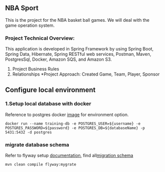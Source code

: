 ## NBA Sport 
This is the project for the NBA basket ball games. We will deal with the game operation system.

### Project Technical Overview:
This application is developed in Spring Framework by using 
Spring Boot, Spring Data, Hibernate, Spring RESTful web services, 
Postman, Maven, PostgresSql, Docker, Amazon SQS, and Amazon S3.
1. Project Business Rules
2. Relationships
       *Project Approach:
       Created Game, Team, Player, Sponsor
       
## Configure local environment
### 1.Setup local database with docker
Reference to postgres docker [image](http://hub.docker.com/_/postgres) for environment option.
```
docker run --name training-db -e POSTGRES_USER=${username} -e POSTGRES_PASSWORD=${password} -e POSTGRES_DB=${databaseName} -p 5431:5432 -d postgres
```
### migrate database schema
Refer to flyway setup [documentation](https://flywaydb.org/documentation/migrations), find all[migration schema](src/main/resources/db/migrate)
```
mvn clean compile flyway:mygrate
```
